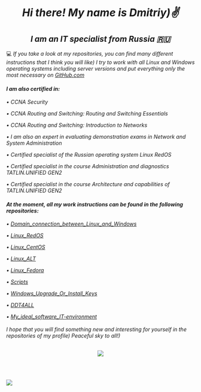 <h1 align="center"><i>Hi there! My name is Dmitriy)✌️</i></h1>
<h2 align="center"><i>I am an IT specialist from Russia 🇷🇺</i></h2>



💻 <i>If you take a look at my repositories, you can find many different instructions that I think you will like) I try to work with all Linux and Windows operating systems including server versions and put everything only the most necessary on <a href="https://github.com">GitHub.com</a><i/>

<h4><i>I am also certified in:</i></h4>

&#8226;  <i>CCNA Security<i/><br/>

&#8226;  <i>CCNA Routing and Switching: Routing and Switching Essentials<i/><br/>

&#8226;  <i>CCNA Routing and Switching: Introduction to Networks<i/><br/>

&#8226;  <i>I am also an expert in evaluating demonstration exams in Network and System Administration<i/><br/>

&#8226;  <i>Certified specialist of the Russian operating system Linux RedOS<i/><br/>

&#8226;  <i>Certified specialist in the course Administration and diagnostics TATLIN.UNIFIED GEN2<i/><br/>

&#8226;  <i>Certified specialist in the course Architecture and capabilities of TATLIN.UNIFIED GEN2<i/><br/>

<h4> <i>At the moment, all my work instructions can be found in the following repositories:</i></h4>

<i>&#8226; <a href="https://github.com/dimoroz772/Domain_connection_between_Linux_and_Windows">Domain_connection_between_Linux_and_Windows</a><br/><i/>

<i>&#8226; <a href="https://github.com/dimoroz772/Linux_RedOS">Linux_RedOS</a><br/><i/>

<i>&#8226; <a href="https://github.com/dimoroz772/Linux_CentOS">Linux_CentOS</a><br/><i/>

<i>&#8226; <a href="https://github.com/dimoroz772/Linux_ALT">Linux_ALT</a><br/><i/>

<i>&#8226; <a href="https://github.com/dimoroz772/Linux_Fedora">Linux_Fedora</a><br/><i/>

<i>&#8226; <a href="https://github.com/dimoroz772/Scripts">Scripts</a><br/><i/>

<i>&#8226; <a href="https://github.com/dimoroz772/Windows_Upgrade_Or_Install_Keys">Windows_Upgrade_Or_Install_Keys</a><br/><i/>

<i>&#8226; <a href="https://github.com/dimoroz772/DDT4ALL">DDT4ALL</a><br/><i/>

<i>&#8226; <a href="https://github.com/dimoroz772/My_ideal_software_IT-environment">My_ideal_software_IT-environment</a><br/><i/>
 <br/>
<i>I hope that you will find something new and interesting for yourself in the repositories of my profile) Peaceful sky to all!)<i/>
 <br/>
 <br/>

<p align="center">
<a href="https://git.io/streak-stats"><img src="https://streak-stats.demolab.com?user=dimoroz772&theme=tokyonight-duo&hide_border=true"/></a>
</p>

 <br/>
 <br/>

<p align="left">
<a href="https://git.io/streak-stats"><img src="https://komarev.com/ghpvc/?username=dimoroz772&color=blueviolet"/></a>
</p>
